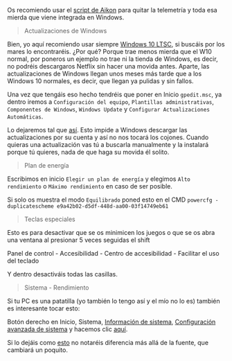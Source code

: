 Os recomiendo usar el [script de Aikon](https://github.com/aikoncwd/win10script) para quitar la telemetría y toda esa mierda que viene integrada en Windows.

> Actualizaciones de Windows

Bien, yo aquí recomiendo usar siempre [Windows 10 LTSC](https://github.com/thinkii/PC/tree/master/W10%20LTSC), si buscáis por los mares lo encontraréis. ¿Por qué? Porque trae menos mierda que el W10 normal, por poneros un ejemplo no trae ni la tienda de Windows, es decir, no podréis descargaros Netflix sin hacer una movida antes. Aparte, las actualizaciones de Windows llegan unos meses más tarde que a los Windows 10 normales, es decir, que llegan ya pulidas y sin fallos.

Una vez que tengáis eso hecho tendréis que poner en Inicio `gpedit.msc`, ya dentro iremos a `Configuración del equipo`, `Plantillas administrativas`, `Componentes de Windows`, `Windows Update` y `Configurar Actualizaciones Automáticas`.

Lo dejaremos tal que [así](https://i.gyazo.com/1324903f09075658503a69c5f1ac28dd.png). Esto impide a Windows descargar las actualizaciones por su cuenta y así no nos tocará los cojones. Cuando quieras una actualización vas tú a buscarla manualmente y la instalará porque tú quieres, nada de que haga su movida él solito.

> Plan de energía

Escribimos en inicio `Elegir un plan de energía` y elegimos `Alto rendimiento` o `Máximo rendimiento` en caso de ser posible.

Si solo os muestra el modo `Equilibrado` poned esto en el CMD `powercfg -duplicatescheme e9a42b02-d5df-448d-aa00-03f14749eb61`

> Teclas especiales 

Esto es para desactivar que se os minimicen los juegos o que se os abra una ventana al presionar 5 veces seguidas el shift

Panel de control - Accesibilidad - Centro de accesibilidad - Facilitar el uso del teclado

Y dentro desactiváis todas las casillas.

> Sistema - Rendimiento

Si tu PC es una patatilla (yo también lo tengo así y el mío no lo es) también es interesante tocar esto:

Botón derecho en Inicio, Sistema, [Información de sistema](https://i.gyazo.com/c403d3ca6c8dc0136ba0ee8d9a1b8354.png), [Configuración avanzada de sistema](https://i.gyazo.com/dd7ae324fc2f1496fe954eb966272d18.png) y hacemos clic [aquí](https://i.gyazo.com/7b191eb486cac3b4370bafb6c4ebd2e7.png).

Si lo dejáis como [esto](https://i.gyazo.com/7573895f8ac530d7c3f45ccfc18238ac.png) no notaréis diferencia más allá de la fuente, que cambiará un poquito.
